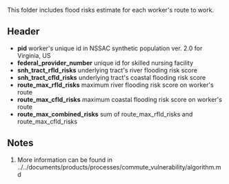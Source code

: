 This folder includes flood risks estimate for each worker's route to work.

## Header

- **pid** worker's unique id in NSSAC synthetic population ver. 2.0 for Virginia, US
- **federal\_provider\_number** unique id for skilled nursing facility
- **snh\_tract\_rfld\_risks** underlying tract's river flooding risk score
- **snh\_tract\_cfld\_risks** underlying tract's coastal flooding risk score
- **route\_max\_rfld\_risks** maximum river flooding risk score on worker's route
- **route\_max\_cfld\_risks** maximum coastal flooding risk score on worker's route
- **route\_max\_combined\_risks** sum of route\_max\_rfld\_risks and route\_max\_cfld\_risks


## Notes

1. More information can be found in ../../documents/products/processes/commute\_vulnerability/algorithm.md
